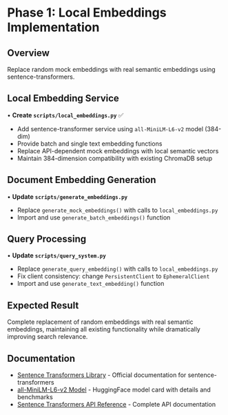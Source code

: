 # Phase 1: Local Embeddings Implementation

## Overview
Replace random mock embeddings with real semantic embeddings using sentence-transformers.

## Local Embedding Service
• **Create `scripts/local_embeddings.py`** ✅
  - Add sentence-transformer service using `all-MiniLM-L6-v2` model (384-dim)
  - Provide batch and single text embedding functions  
  - Replace API-dependent mock embeddings with local semantic vectors
  - Maintain 384-dimension compatibility with existing ChromaDB setup

## Document Embedding Generation
• **Update `scripts/generate_embeddings.py`**
  - Replace `generate_mock_embeddings()` with calls to `local_embeddings.py`
  - Import and use `generate_batch_embeddings()` function

## Query Processing
• **Update `scripts/query_system.py`**  
  - Replace `generate_query_embedding()` with calls to `local_embeddings.py`
  - Fix client consistency: change `PersistentClient` to `EphemeralClient`
  - Import and use `generate_text_embedding()` function

## Expected Result
Complete replacement of random embeddings with real semantic embeddings, maintaining all existing functionality while dramatically improving search relevance.

## Documentation
- [Sentence Transformers Library](https://www.sbert.net/) - Official documentation for sentence-transformers
- [all-MiniLM-L6-v2 Model](https://huggingface.co/sentence-transformers/all-MiniLM-L6-v2) - HuggingFace model card with details and benchmarks
- [Sentence Transformers API Reference](https://www.sbert.net/docs/package_reference/SentenceTransformer.html) - Complete API documentation
